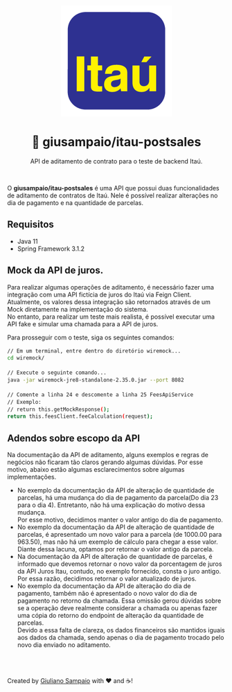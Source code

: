 <p align="center">
    <img width="256" src="assets/itau.png" alt="maestriam/samurai logo">
</p>

<h1 align="center">🏦 giusampaio/itau-postsales</h1>

<p align="center">
  API de aditamento de contrato para o teste de backend Itaú.
</p>
<br>


O **giusampaio/itau-postsales** é uma API que possui duas funcionalidades de aditamento de contratos de Itaú.
Nele é possível realizar alterações no dia de pagamento e na quantidade de parcelas.  

## Requisitos

- Java 11
- Spring Framework 3.1.2

## Mock da API de juros.
Para realizar algumas operações de aditamento, é necessário fazer uma integração com uma API fictícia de 
juros do Itaú via Feign Client. Atualmente, os valores dessa integração são retornados através de um Mock 
diretamente na implementação do sistema.   
No entanto, para realizar um teste mais realista, é possível executar uma API fake e simular uma chamada para a API de juros.

Para prosseguir com o teste, siga os seguintes comandos:
``` bash
// Em um terminal, entre dentro do diretório wiremock...
cd wiremock/    

// Execute o seguinte comando...
java -jar wiremock-jre8-standalone-2.35.0.jar --port 8082

// Comente a linha 24 e descomente a linha 25 FeesApiService
// Exemplo:
// return this.getMockResponse();
return this.feesClient.feeCalculation(request); 
```

## Adendos sobre escopo da API
Na documentação da API de aditamento, alguns exemplos e regras de negócios não ficaram tão claros gerando 
algumas dúvidas. Por esse motivo, abaixo estão algumas esclarecimentos sobre algumas implementações.


- No exemplo da documentação da API de alteração de quantidade de parcelas, há uma mudança do dia de 
  pagamento da parcela(Do dia 23 para o dia 4). Entretanto, não há uma explicação do motivo dessa mudança.  
  Por esse motivo, decidimos manter o valor antigo do dia de pagamento.  
- No exemplo da documentação da API de alteração de quantidade de parcelas, é apresentado um novo valor para a 
  parcela (de 1000.00 para 963.50), mas não há um exemplo de cálculo para chegar a esse valor.   
  Diante dessa lacuna, optamos por retornar o valor antigo da parcela.
- Na documentação da API de alteração de quantidade de parcelas, é informado que devemos retornar o novo 
  valor da porcentagem de juros da API Juros Itau, contudo, no exemplo fornecido, consta o juro antigo.  
  Por essa razão, decidimos retornar o valor atualizado de juros.
- No exemplo da documentação da API de alteração do dia de pagamento, também não é apresentado o novo 
  valor do dia de pagamento no retorno da chamada. Essa omissão gerou dúvidas sobre se a operação deve 
  realmente considerar a chamada ou apenas fazer uma cópia do retorno do endpoint de alteração da 
  quantidade de parcelas.    
  Devido a essa falta de clareza, os dados financeiros são mantidos iguais aos 
  dados da chamada, sendo apenas o dia de pagamento trocado pelo novo dia enviado no aditamento.

<br></br>  
Created by [Giuliano Sampaio](https://github.com/giusampaio) with ❤️ and ☕!